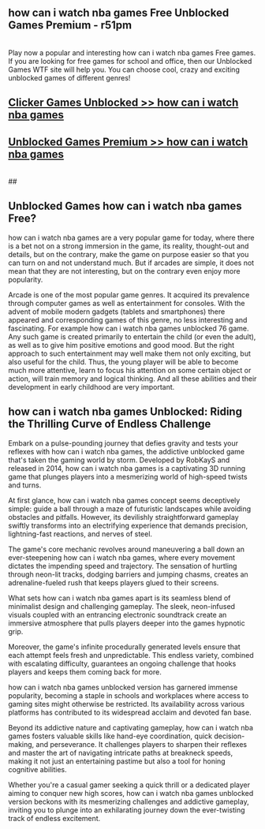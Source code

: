 ## how can i watch nba games Free Unblocked Games Premium - r51pm <br>
<br>
Play now a popular and interesting how can i watch nba games Free games. If you are looking for free games for school and office, then our Unblocked Games WTF site will help you. You can choose cool, crazy and exciting unblocked games of different genres!


##  [Clicker Games Unblocked >> how can i watch nba games](http://freeplayer.one?title=how_can_i_watch_nba_games&ref=04)

##  [Unblocked Games Premium >> how can i watch nba games](http://freeplayer.one?title=how_can_i_watch_nba_games&ref=04)
  <br>
  ##



## Unblocked Games how can i watch nba games Free?

how can i watch nba games are a very popular game for today, where there is a bet not on a strong immersion in the game, its reality, thought-out and details, but on the contrary, make the game on purpose easier so that you can turn on and not understand much. But if arcades are simple, it does not mean that they are not interesting, but on the contrary even enjoy more popularity.

Arcade is one of the most popular game genres. It acquired its prevalence through computer games as well as entertainment for consoles. With the advent of mobile modern gadgets (tablets and smartphones) there appeared and corresponding games of this genre, no less interesting and fascinating. For example how can i watch nba games unblocked 76 game. Any such game is created primarily to entertain the child (or even the adult), as well as to give him positive emotions and good mood. But the right approach to such entertainment may well make them not only exciting, but also useful for the child. Thus, the young player will be able to become much more attentive, learn to focus his attention on some certain object or action, will train memory and logical thinking. And all these abilities and their development in early childhood are very important.

##  how can i watch nba games Unblocked: Riding the Thrilling Curve of Endless Challenge

Embark on a pulse-pounding journey that defies gravity and tests your reflexes with how can i watch nba games, the addictive unblocked game that's taken the gaming world by storm. Developed by RobKayS and released in 2014, how can i watch nba games is a captivating 3D running game that plunges players into a mesmerizing world of high-speed twists and turns.

At first glance, how can i watch nba games concept seems deceptively simple: guide a ball through a maze of futuristic landscapes while avoiding obstacles and pitfalls. However, its devilishly straightforward gameplay swiftly transforms into an electrifying experience that demands precision, lightning-fast reactions, and nerves of steel.

The game's core mechanic revolves around maneuvering a ball down an ever-steepening how can i watch nba games, where every movement dictates the impending speed and trajectory. The sensation of hurtling through neon-lit tracks, dodging barriers and jumping chasms, creates an adrenaline-fueled rush that keeps players glued to their screens.

What sets how can i watch nba games apart is its seamless blend of minimalist design and challenging gameplay. The sleek, neon-infused visuals coupled with an entrancing electronic soundtrack create an immersive atmosphere that pulls players deeper into the games hypnotic grip.

Moreover, the game's infinite procedurally generated levels ensure that each attempt feels fresh and unpredictable. This endless variety, combined with escalating difficulty, guarantees an ongoing challenge that hooks players and keeps them coming back for more.

how can i watch nba games unblocked version has garnered immense popularity, becoming a staple in schools and workplaces where access to gaming sites might otherwise be restricted. Its availability across various platforms has contributed to its widespread acclaim and devoted fan base.

Beyond its addictive nature and captivating gameplay, how can i watch nba games fosters valuable skills like hand-eye coordination, quick decision-making, and perseverance. It challenges players to sharpen their reflexes and master the art of navigating intricate paths at breakneck speeds, making it not just an entertaining pastime but also a tool for honing cognitive abilities.

Whether you're a casual gamer seeking a quick thrill or a dedicated player aiming to conquer new high scores, how can i watch nba games unblocked version beckons with its mesmerizing challenges and addictive gameplay, inviting you to plunge into an exhilarating journey down the ever-twisting track of endless excitement.